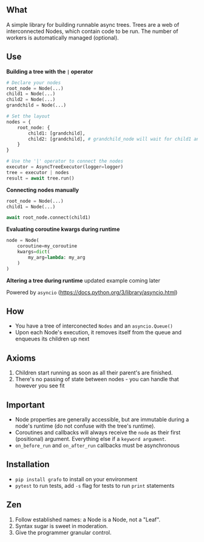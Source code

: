 ## What ##
A simple library for building runnable async trees. Trees are a web of interconnected Nodes, which contain code to be run. The number of workers is automatically managed (optional).

## Use

**Building a tree with the `|` operator**
```python
# Declare your nodes
root_node = Node(...)
child1 = Node(...)
child2 = Node(...)
grandchild = Node(...)

# Set the layout
nodes = {
    root_node: {
        child1: [grandchild],
        child2: [grandchild], # grandchild_node will wait for child1 and child2 to complete before running
    }
}

# Use the '|' operator to connect the nodes
executor = AsyncTreeExecutor(logger=logger)
tree = executor | nodes
result = await tree.run()
```

**Connecting nodes manually**
```python
root_node = Node(...)
child1 = Node(...)

await root_node.connect(child1)
```


**Evaluating coroutine kwargs during runtime**
```python
node = Node(
    coroutine=my_coroutine
    kwargs=dict(
        my_arg=lambda: my_arg
    )
)
```

**Altering a tree during runtime**
updated example coming later

Powered by `asyncio` (https://docs.python.org/3/library/asyncio.html)

## How ##
- You have a tree of interconected `Nodes` and an `asyncio.Queue()`
- Upon each Node's execution, it removes itself from the queue and enqueues its children up next

## Axioms ##
1) Children start running as soon as all their parent's are finished.
2) There's no passing of state between nodes - you can handle that however you see fit

## Important ##
- Node properties are generally accessible, but are immutable during a node's runtime (do not confuse with the tree's runtime).
- Coroutines and callbacks will always receive the `node` as their first (positional) argument. Everything else if a `keyword argument`.
- `on_before_run` and `on_after_run` callbacks must be asynchronous

## Installation ##
- `pip install grafo` to install on your environment
- `pytest` to run tests, add `-s` flag for tests to run `print` statements

## Zen ##
1. Follow established names: a Node is a Node, not a "Leaf".
2. Syntax sugar is sweet in moderation.
3. Give the programmer granular control.

